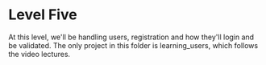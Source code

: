 # Level Five
At this level, we'll be handling users, registration and how they'll login and be validated. The only project in this folder is learning_users, which follows the video lectures.
